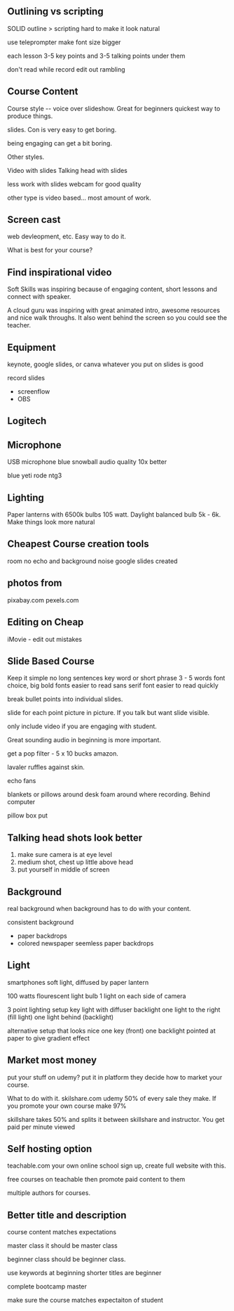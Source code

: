 ## Outlining vs scripting
SOLID outline > scripting
hard to make it look natural

use teleprompter
make font size bigger

each lesson 3-5 key points
and 3-5 talking points under them

don't read while record
edit out rambling

## Course Content
Course style -- voice over slideshow. Great for beginners quickest way to produce things.

slides. Con is very easy to get boring.

being engaging can get a bit boring.

Other styles.

Video with slides
Talking head with slides

less work with slides
webcam for good quality

other type is video based... most amount of work.

## Screen cast
web devleopment, etc.
Easy way to do it.

What is best for your course?

## Find inspirational video
Soft Skills was inspiring because of engaging content, short lessons and connect with speaker.

A cloud guru was inspiring with great animated intro, awesome resources and nice walk throughs. It also went behind the screen so you could see the teacher.

## Equipment
keynote, google slides, or canva
whatever you put on slides is good

record slides
- screenflow
- OBS

## Logitech

## Microphone
USB microphone
blue snowball
audio quality 10x better

blue yeti
rode ntg3

## Lighting
Paper lanterns with 6500k bulbs 105 watt. Daylight balanced bulb 5k - 6k. Make things look more natural

## Cheapest Course creation tools
room no echo and background noise
google slides created

## photos from
pixabay.com
pexels.com

## Editing on Cheap
iMovie - edit out mistakes

## Slide Based Course
Keep it simple
no long sentences
key word or short phrase
3 - 5 words
font choice, big bold fonts easier to read
sans serif font easier to read quickly

break bullet points into individual slides.

slide for each point
picture in picture. If you talk but want slide visible.

only include video if you are engaging with student.

Great sounding audio in beginning is more important.

get a pop filter - 5 x 10 bucks amazon.

lavaler ruffles against skin.

echo
fans

blankets or pillows around desk
foam around where recording. Behind computer

pillow box
put 

## Talking head shots look better
1) make sure camera is at eye level
2) medium shot,
chest up little above head
3) put yourself in middle of screen

## Background
real background when background has to do with your content.

consistent background
- paper backdrops
- colored newspaper
seemless paper backdrops

## Light
smartphones
soft light, diffused by paper lantern

100 watts flourescent light bulb
1 light on each side of camera

3 point lighting setup
key light with diffuser
backlight
one light to the right (fill light)
one light behind (backlight)

alternative setup that looks nice
one key (front)
one backlight pointed at paper to give gradient effect

## Market most money
put your stuff on udemy?
put it in platform they decide how to market your course.

What to do with it.
skilshare.com
udemy 50% of every sale they make. If you promote your own course make 97%

skillshare takes 50% and splits it between skillshare and instructor. You get paid per minute viewed

## Self hosting option
teachable.com
your own online school
sign up, create full website with this.

free courses on teachable then promote paid content to them

multiple authors for courses.

## Better title and description
course content matches expectations

master class it should be master class

beginner class should be beginner class.

use keywords at beginning
shorter titles are beginner

complete 
bootcamp
master

make sure the course matches expectaiton of student






